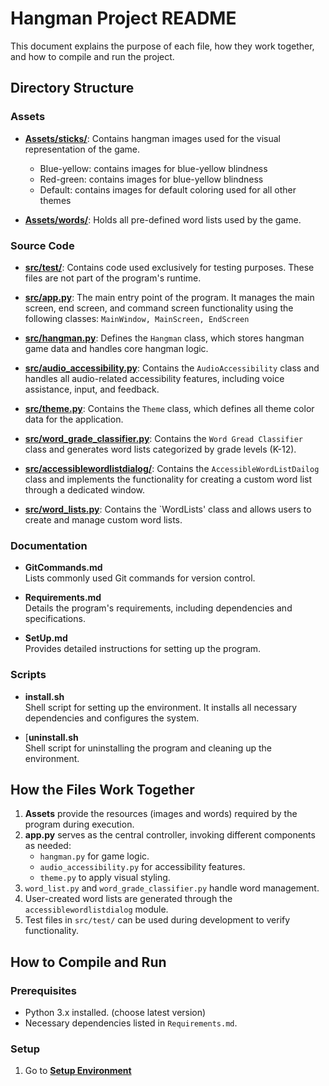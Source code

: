 # Hangman Project README

This document explains the purpose of each file, how they work together, and how to compile and run the project.

## Directory Structure

### Assets
- [**Assets/sticks/**](https://github.com/Simon-Blamo/accessible-hangman/tree/main/assets/sticks):
  Contains hangman images used for the visual representation of the game.
  - Blue-yellow: contains images for blue-yellow blindness
  - Red-green: contains images for blue-yellow blindness
  - Default: contains images for default coloring used for all other themes
  
- [**Assets/words/**](https://github.com/Simon-Blamo/accessible-hangman/tree/main/assets/words): 
  Holds all pre-defined word lists used by the game.

### Source Code
- [**src/test/**](https://github.com/Simon-Blamo/accessible-hangman/tree/main/src/test):
  Contains code used exclusively for testing purposes. These files are not part of the program's runtime.

- [**src/app.py**](https://github.com/Simon-Blamo/accessible-hangman/tree/main/src/app.py):
  The main entry point of the program. It manages the main screen, end screen, and command screen functionality using the following classes: `MainWindow, MainScreen, EndScreen`

- [**src/hangman.py**](https://github.com/Simon-Blamo/accessible-hangman/tree/main/src/hangman.py):
  Defines the `Hangman` class, which stores hangman game data and handles core hangman logic.

- [**src/audio_accessibility.py**](https://github.com/Simon-Blamo/accessible-hangman/tree/main/src/audio_accessibility.py): 
  Contains the `AudioAccessibility` class and handles all audio-related accessibility features, including voice assistance, input, and feedback.

- [**src/theme.py**](https://github.com/Simon-Blamo/accessible-hangman/tree/main/src/theme.py):
  Contains the `Theme` class, which defines all theme color data for the application.

- [**src/word_grade_classifier.py**](https://github.com/Simon-Blamo/accessible-hangman/tree/main/src/word_grade_classifier.py):
  Contains the `Word Gread Classifier` class and generates word lists categorized by grade levels (K-12).

- [**src/accessiblewordlistdialog/**](https://github.com/Simon-Blamo/accessible-hangman/tree/main/src/accessible_word_list_dialog.py):
  Contains the `AccessibleWordListDailog` class and implements the functionality for creating a custom word list through a dedicated window.

- [**src/word_lists.py**](https://github.com/Simon-Blamo/accessible-hangman/tree/main/src/word_lists.py):
  Contains the `WordLists' class and allows users to create and manage custom word lists.

### Documentation
- **GitCommands.md**  
  Lists commonly used Git commands for version control.

- **Requirements.md**  
  Details the program's requirements, including dependencies and specifications.

- **SetUp.md**  
  Provides detailed instructions for setting up the program.

### Scripts
- **install.sh**  
  Shell script for setting up the environment. It installs all necessary dependencies and configures the system.

- [**uninstall.sh**  
  Shell script for uninstalling the program and cleaning up the environment.

## How the Files Work Together
1. **Assets** provide the resources (images and words) required by the program during execution.
2. **app.py** serves as the central controller, invoking different components as needed:
   - `hangman.py` for game logic.
   - `audio_accessibility.py` for accessibility features.
   - `theme.py` to apply visual styling.
3. `word_list.py` and `word_grade_classifier.py` handle word management.
4. User-created word lists are generated through the `accessiblewordlistdialog` module.
5. Test files in `src/test/` can be used during development to verify functionality.

## How to Compile and Run
### Prerequisites
- Python 3.x installed. (choose latest version)
- Necessary dependencies listed in `Requirements.md`.

### Setup
1. Go to [**Setup Environment**](https://github.com/Simon-Blamo/accessible-hangman/tree/main/SetUp.md)
